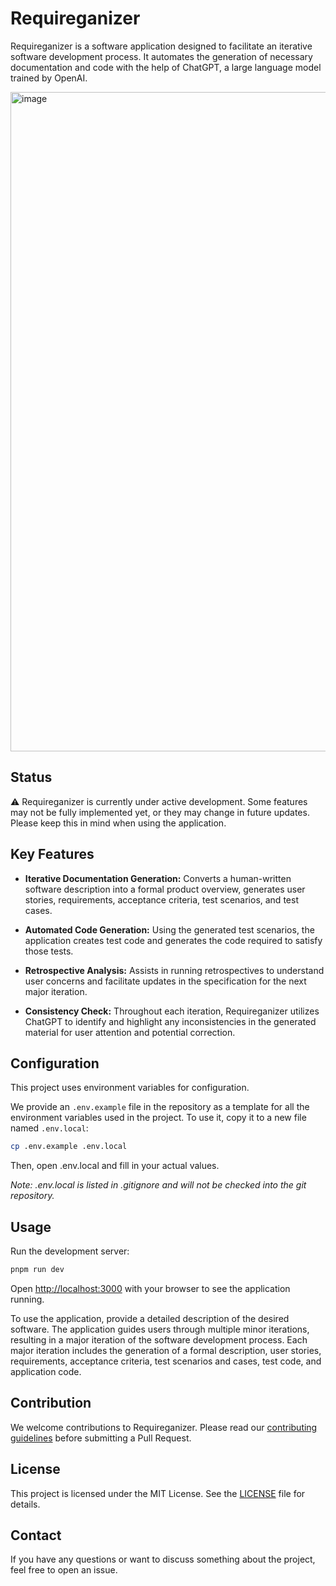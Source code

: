 # Requireganizer

Requireganizer is a software application designed to facilitate an iterative software development process. It automates the generation of necessary documentation and code with the help of ChatGPT, a large language model trained by OpenAI.

<img width="1055" alt="image" src="https://github.com/sassanh/requireganizer/assets/1270688/89a9873c-7b80-4ab0-a647-c2f246f42401">

## Status

:warning: Requireganizer is currently under active development. Some features may not be fully implemented yet, or they may change in future updates. Please keep this in mind when using the application.

## Key Features

- **Iterative Documentation Generation:** Converts a human-written software description into a formal product overview, generates user stories, requirements, acceptance criteria, test scenarios, and test cases.

- **Automated Code Generation:** Using the generated test scenarios, the application creates test code and generates the code required to satisfy those tests.

- **Retrospective Analysis:** Assists in running retrospectives to understand user concerns and facilitate updates in the specification for the next major iteration.

- **Consistency Check:** Throughout each iteration, Requireganizer utilizes ChatGPT to identify and highlight any inconsistencies in the generated material for user attention and potential correction.

## Configuration

This project uses environment variables for configuration.

We provide an `.env.example` file in the repository as a template for all the environment variables used in the project. To use it, copy it to a new file named `.env.local`:

```bash
cp .env.example .env.local
```

Then, open .env.local and fill in your actual values.

_Note: .env.local is listed in .gitignore and will not be checked into the git repository._

## Usage

Run the development server:

```bash
pnpm run dev
```

Open [http://localhost:3000](http://localhost:3000) with your browser to see the application running.

To use the application, provide a detailed description of the desired software. The application guides users through multiple minor iterations, resulting in a major iteration of the software development process. Each major iteration includes the generation of a formal description, user stories, requirements, acceptance criteria, test scenarios and cases, test code, and application code.

## Contribution

We welcome contributions to Requireganizer. Please read our [contributing guidelines](/CONTRIBUTING.md) before submitting a Pull Request.

## License

This project is licensed under the MIT License. See the [LICENSE](/LICENSE) file for details.

## Contact

If you have any questions or want to discuss something about the project, feel free to open an issue.
